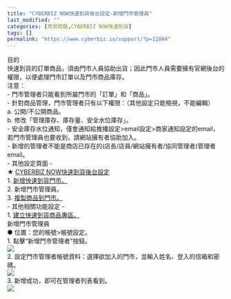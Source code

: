 ```yaml
---
title: "CYBERBIZ NOW快速到貨後台設定-新增門市管理員"
last_modified: ""
categories: [常見問題,CYBERBIZ NOW快速到貨]
tags: []
permalink: "https://www.cyberbiz.io/support/?p=12804"
---
```


目的  
快速到貨的訂單商品，須由門市人員協助出貨；因此門市人員需要擁有官網後台的權限，以便處理門市訂單以及門市商品庫存。  
注意：  
\- 門市管理者只能看到所屬門市的「訂單」和「商品」。  
\- 針對商品管理，門市管理者只有以下權限：（其他設定只能檢視，不能編輯）  
a. 公開/不公開商品。  
b. 修改「管理庫存、庫存量、安全水位庫存」。  
\- 安全庫存水位通知，僅會通知給推播設定>email設定>商家通知設定的email，若門市管理員也要收到，請網站擁有者協助加入。  
\- 新增的管理者不能是商店已存在的(店長/店員/網站擁有者/協同管理者)管理者email。  
\- 其他設定頁面 -  
★ [CYBERBIZ NOW快速到貨後台設定](https://www.cyberbiz.io/support/?p=12783)  
1\. [新增快速到貨門市。](https://www.cyberbiz.io/support/?p=12967)  
2\. 新增門市管理員。  
3\. [複製商品到門市。](https://www.cyberbiz.io/support/?p=12814)  
\- 其他相關功能設定 -  
1\. [建立快速到貨商品專區。](https://www.cyberbiz.io/support/?p=12861)  
新增門市管理員  
● 位置：您的帳號>帳號設定。  
1\. 點擊“新增門市管理者”按鈕。  
![](https://www.cyberbiz.io/support/wp-content/uploads/2021/06/快速到貨01.png)  
2\. 設定門市管理者帳號資料：選擇欲加入的門市，並輸入姓名、登入的信箱和密碼。  
![](https://www.cyberbiz.io/support/wp-content/uploads/2021/06/快速到貨02.png)  
3\. 新增成功，即可在管理者列表看到。  
![](https://www.cyberbiz.io/support/wp-content/uploads/2021/06/快速到貨03.png)  

